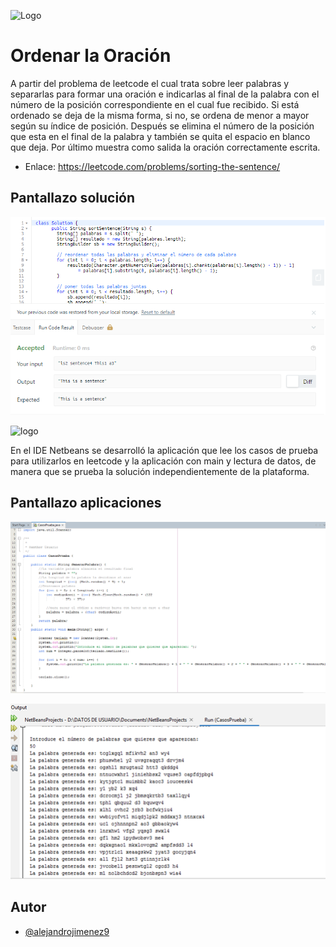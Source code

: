 
![Logo](https://upload.wikimedia.org/wikipedia/commons/0/0a/LeetCode_Logo_black_with_text.svg)
# Ordenar la Oración
A partir del problema de leetcode el cual trata sobre leer palabras y separarlas para formar una oración e indicarlas al final de la palabra con el número de la posición correspondiente en el cual fue recibido. Si está ordenado se deja de la misma forma, si no, se ordena de menor a mayor según su índice de posición. Después se elimina el número de la posición que esta en el final de la palabra y también se quita el espacio en blanco que deja. Por último muestra como salida la oración correctamente escrita.

- Enlace: https://leetcode.com/problems/sorting-the-sentence/

## Pantallazo solución

![alt text](https://github.com/alejandrojimenez9/sorting-the-sentence/blob/main/leetcode.png)

![logo](https://upload.wikimedia.org/wikipedia/commons/thumb/9/98/Apache_NetBeans_Logo.svg/120px-Apache_NetBeans_Logo.svg.png)

En el IDE Netbeans se desarrolló la aplicación que lee los casos de prueba para utilizarlos en leetcode y la aplicación con main y lectura de datos, de manera que se prueba la solución independientemente de la plataforma.

## Pantallazo aplicaciones

![alt text](https://github.com/alejandrojimenez9/sorting-the-sentence/blob/main/Codigo%20caso%20de%20prueba.png)

![alt text](https://raw.githubusercontent.com/alejandrojimenez9/sorting-the-sentence/main/casos%20de%20prueba.png)



## Autor

- [@alejandrojimenez9](https://www.github.com/alejandrojimenez9)


